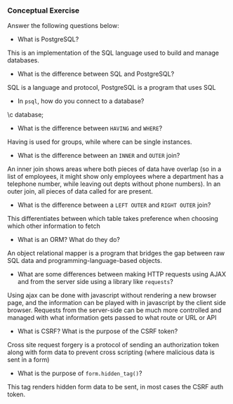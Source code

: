 ### Conceptual Exercise

Answer the following questions below:

- What is PostgreSQL?

This is an implementation of the SQL language used to build and manage databases.

- What is the difference between SQL and PostgreSQL?

SQL is a language and protocol,  PostgreSQL is a program that uses SQL

- In `psql`, how do you connect to a database?

\c database;

- What is the difference between `HAVING` and `WHERE`?

Having is used for groups, while where can be single instances.

- What is the difference between an `INNER` and `OUTER` join?

An inner join shows areas where both pieces of data have overlap (so in a list of employees, it might show only employees where a department has a telephone number, while leaving out depts without phone numbers). In an outer join, all pieces of data called for are present.

- What is the difference between a `LEFT OUTER` and `RIGHT OUTER` join?

This differentiates between which table takes preference when choosing which other information to fetch

- What is an ORM? What do they do?

An object relational mapper is a program that bridges the gap between raw SQL data and programming-language-based objects.

- What are some differences between making HTTP requests using AJAX 
  and from the server side using a library like `requests`?

Using ajax can be done with javascript without rendering a new browser page, and the information can be played with in javascript by the client side browser. Requests from the server-side can be much more controlled and managed with what information gets passed to what route or URL or API

- What is CSRF? What is the purpose of the CSRF token?

Cross site request forgery is a protocol of sending an authorization token along with form data to prevent cross scripting (where malicious data is sent in a form)

- What is the purpose of `form.hidden_tag()`?

This tag renders hidden form data to be sent, in most cases the CSRF auth token.

